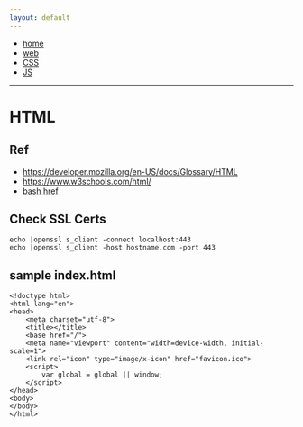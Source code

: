 ```yaml
---
layout: default
---
```

- [home](/index.md)
- [web](/web.md)
- [CSS](/web-css.md)
- [JS](/web-js.md)

---
# HTML

## Ref
- <https://developer.mozilla.org/en-US/docs/Glossary/HTML>
- <https://www.w3schools.com/html/>
- [bash href](https://www.w3.org/TR/html5/document-metadata.html#the-base-element)

## Check SSL Certs
```
echo |openssl s_client -connect localhost:443
echo |openssl s_client -host hostname.com -port 443
```
## sample index.html
```
<!doctype html>
<html lang="en">
<head>
    <meta charset="utf-8">
    <title></title>
    <base href="/">
    <meta name="viewport" content="width=device-width, initial-scale=1">
    <link rel="icon" type="image/x-icon" href="favicon.ico">
    <script>
        var global = global || window;
    </script>
</head>
<body>
</body>
</html>
```
